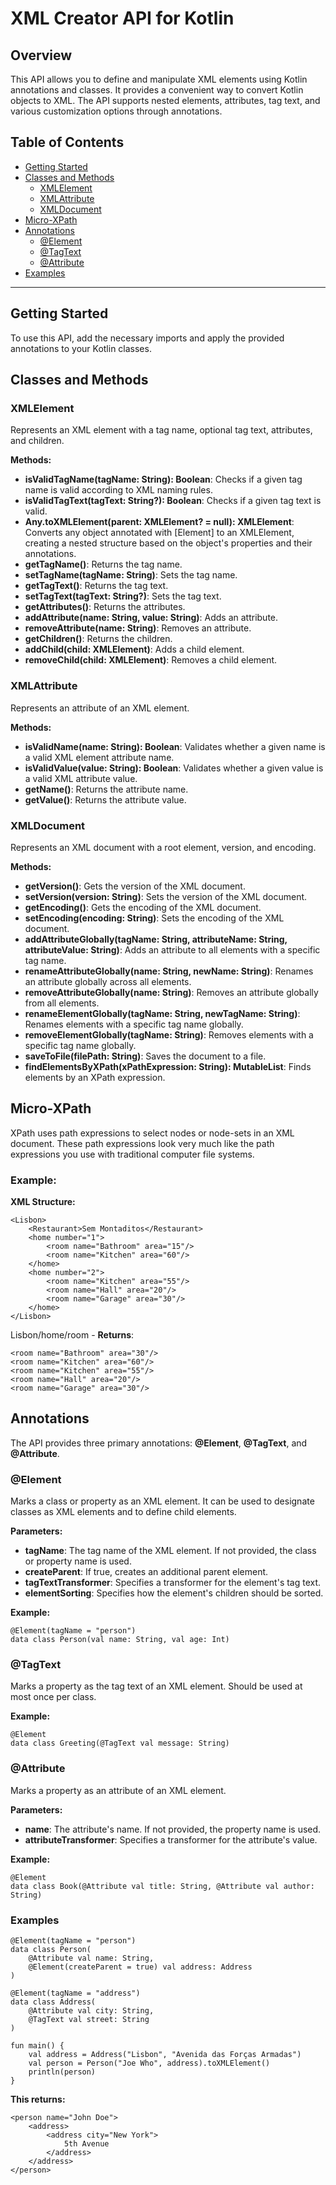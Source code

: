 # XML Creator API for Kotlin

## Overview
This API allows you to define and manipulate XML elements using Kotlin annotations and classes. It provides a convenient way to convert Kotlin objects to XML. The API supports nested elements, attributes, tag text, and various customization options through annotations.

## Table of Contents
- [Getting Started](#getting-started)
- [Classes and Methods](#classes-and-methods)
  - [XMLElement](#xmlelement)
  - [XMLAttribute](#xmlattribute)
  - [XMLDocument](#xmldocument)
- [Micro-XPath](#micro-xpath)
- [Annotations](#annotations)
  - [@Element](#element)
  - [@TagText](#tagtext)
  - [@Attribute](#attribute)
- [Examples](#examples)

---
## Getting Started
To use this API, add the necessary imports and apply the provided annotations to your Kotlin classes. 

## Classes and Methods

### XMLElement
Represents an XML element with a tag name, optional tag text, attributes, and children.

**Methods:**

- **isValidTagName(tagName: String): Boolean**: Checks if a given tag name is valid according to XML naming rules.
- **isValidTagText(tagText: String?): Boolean**: Checks if a given tag text is valid.
- **Any.toXMLElement(parent: XMLElement? = null): XMLElement**: Converts any object annotated with [Element] to an XMLElement, creating a nested structure based on the object's properties and their annotations.
- **getTagName()**: Returns the tag name.
- **setTagName(tagName: String)**: Sets the tag name.
- **getTagText()**: Returns the tag text.
- **setTagText(tagText: String?)**: Sets the tag text.
- **getAttributes()**: Returns the attributes.
- **addAttribute(name: String, value: String)**: Adds an attribute.
- **removeAttribute(name: String)**: Removes an attribute.
- **getChildren()**: Returns the children.
- **addChild(child: XMLElement)**: Adds a child element.
- **removeChild(child: XMLElement)**: Removes a child element.

### XMLAttribute
Represents an attribute of an XML element.

**Methods:**

- **isValidName(name: String): Boolean**: Validates whether a given name is a valid XML element attribute name.
- **isValidValue(value: String): Boolean**: Validates whether a given value is a valid XML attribute value.
- **getName()**: Returns the attribute name.
- **getValue()**: Returns the attribute value.

### XMLDocument
Represents an XML document with a root element, version, and encoding.

**Methods:**

- **getVersion()**: Gets the version of the XML document.
- **setVersion(version: String)**: Sets the version of the XML document.
- **getEncoding()**: Gets the encoding of the XML document.
- **setEncoding(encoding: String)**: Sets the encoding of the XML document.
- **addAttributeGlobally(tagName: String, attributeName: String, attributeValue: String)**: Adds an attribute to all elements with a specific tag name.
- **renameAttributeGlobally(name: String, newName: String)**: Renames an attribute globally across all elements.
- **removeAttributeGlobally(name: String)**: Removes an attribute globally from all elements.
- **renameElementGlobally(tagName: String, newTagName: String)**: Renames elements with a specific tag name globally.
- **removeElementGlobally(tagName: String)**: Removes elements with a specific tag name globally.
- **saveToFile(filePath: String)**: Saves the document to a file.
- **findElementsByXPath(xPathExpression: String): MutableList<XMLElement>**: Finds elements by an XPath expression.

## Micro-XPath

XPath uses path expressions to select nodes or node-sets in an XML document.
These path expressions look very much like the path expressions you use with traditional computer file systems.

### Example:
**XML Structure:**
```
<Lisbon>
    <Restaurant>Sem Montaditos</Restaurant>
    <home number="1">
        <room name="Bathroom" area="15"/>
        <room name="Kitchen" area="60"/>
    </home>
    <home number="2">
        <room name="Kitchen" area="55"/>
        <room name="Hall" area="20"/>
        <room name="Garage" area="30"/>
    </home>
</Lisbon>
```
Lisbon/home/room - **Returns**:
```
<room name="Bathroom" area="30"/>
<room name="Kitchen" area="60"/>
<room name="Kitchen" area="55"/>
<room name="Hall" area="20"/>
<room name="Garage" area="30"/>
```

## Annotations
The API provides three primary annotations: **@Element**, **@TagText**, and **@Attribute**.

### @Element
Marks a class or property as an XML element. It can be used to designate classes as XML elements and to define child elements.

**Parameters:**

- **tagName**: The tag name of the XML element. If not provided, the class or property name is used.
- **createParent**: If true, creates an additional parent element.
- **tagTextTransformer**: Specifies a transformer for the element's tag text.
- **elementSorting**: Specifies how the element's children should be sorted.

**Example:**
```
@Element(tagName = "person")
data class Person(val name: String, val age: Int)
```
### @TagText
Marks a property as the tag text of an XML element. Should be used at most once per class.

**Example:**
```
@Element
data class Greeting(@TagText val message: String)
```
### @Attribute
Marks a property as an attribute of an XML element.

**Parameters:**

- **name**: The attribute's name. If not provided, the property name is used.
- **attributeTransformer**: Specifies a transformer for the attribute's value.

**Example:**
```
@Element
data class Book(@Attribute val title: String, @Attribute val author: String)
```

### Examples
```
@Element(tagName = "person")
data class Person(
    @Attribute val name: String,
    @Element(createParent = true) val address: Address
)

@Element(tagName = "address")
data class Address(
    @Attribute val city: String,
    @TagText val street: String
)

fun main() {
    val address = Address("Lisbon", "Avenida das Forças Armadas")
    val person = Person("Joe Who", address).toXMLElement()
    println(person)
}
```
**This returns:**

```
<person name="John Doe">
    <address>
        <address city="New York">
            5th Avenue
        </address>
    </address>
</person>
```
